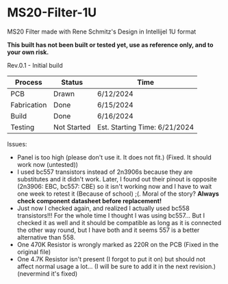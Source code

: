 # MS20-Filter-1U

 MS20 Filter made with Rene Schmitz's Design in Intellijel 1U format

**<Note> This built has not been built or tested yet, use as reference only, and to your own risk.**

Rev.0.1 - Initial build

|Process|Status|Time|
|-------|------|----|
|PCB|Drawn|6/12/2024|
|Fabrication|Done|6/15/2024|
|Build|Done|6/16/2024|
|Testing|Not Started|Est. Starting Time: 6/21/2024|

Issues:
- Panel is too high (please don't use it. It does not fit.) (Fixed. It should work now (untested))
- I used bc557 transistors instead of 2n3906s because they are substitutes and it didn't work. Later, I found out their pinout is opposite (2n3906: EBC, bc557: CBE) so it isn't working now and I have to wait one week to retest it (Because of school) ;(. Moral of the story?  **Always check component datasheet before replacement!**
- Just now I checked again, and realized I actually used bc558 transistors!!! For the whole time I thought I was using bc557... But I checked it as well and it should be compatible as long as it is connected the other way round, but I have both and it seems 557 is a better alternative than 558.
- One 470K Resistor is wrongly marked as 220R on the PCB (Fixed in the original file)
- One 4.7K Resistor isn't present (I forgot to put it on) but should not affect normal usage a lot... (I will be sure to add it in the next revision.) (nevermind it's fixed)
